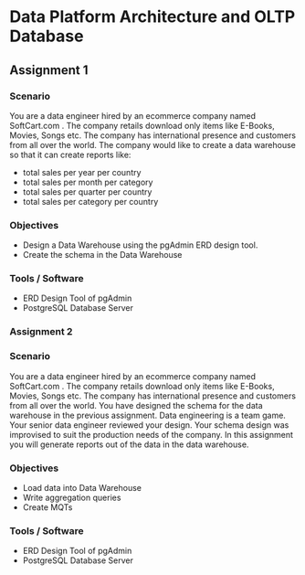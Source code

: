 # Data Platform Architecture and OLTP Database<br/>

## Assignment 1 <br/>

### Scenario <br/>
You are a data engineer hired by an ecommerce company named SoftCart.com . The company retails download only items like E-Books, Movies, Songs etc. The company has international presence and customers from all over the world. The company would like to create a data warehouse so that it can create reports like: <br>
* total sales per year per country
* total sales per month per category
* total sales per quarter per country
* total sales per category per country <br>

### Objectives <br/>
* Design a Data Warehouse using the pgAdmin ERD design tool.
* Create the schema in the Data Warehouse

### Tools / Software <br/>
* ERD Design Tool of pgAdmin
* PostgreSQL Database Server

### Assignment 2 <br/>

### Scenario <br/>
You are a data engineer hired by an ecommerce company named SoftCart.com . The company retails download only items like E-Books, Movies, Songs etc. The company has international presence and customers from all over the world. You have designed the schema for the data warehouse in the previous assignment. Data engineering is a team game. Your senior data engineer reviewed your design. Your schema design was improvised to suit the production needs of the company. In this assignment you will generate reports out of the data in the data warehouse. <br/>

### Objectives <br/>
* Load data into Data Warehouse
* Write aggregation queries
* Create MQTs

### Tools / Software <br/>
* ERD Design Tool of pgAdmin
* PostgreSQL Database Server